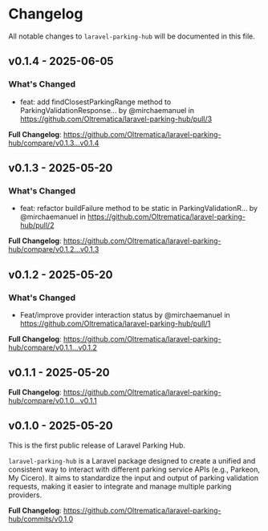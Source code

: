 # Changelog

All notable changes to `laravel-parking-hub` will be documented in this file.

## v0.1.4 - 2025-06-05

### What's Changed

* feat: add findClosestParkingRange method to ParkingValidationResponse… by @mirchaemanuel in https://github.com/Oltrematica/laravel-parking-hub/pull/3

**Full Changelog**: https://github.com/Oltrematica/laravel-parking-hub/compare/v0.1.3...v0.1.4

## v0.1.3 - 2025-05-20

### What's Changed

* feat: refactor buildFailure method to be static in ParkingValidationR… by @mirchaemanuel in https://github.com/Oltrematica/laravel-parking-hub/pull/2

**Full Changelog**: https://github.com/Oltrematica/laravel-parking-hub/compare/v0.1.2...v0.1.3

## v0.1.2 - 2025-05-20

### What's Changed

* Feat/improve provider interaction status by @mirchaemanuel in https://github.com/Oltrematica/laravel-parking-hub/pull/1

**Full Changelog**: https://github.com/Oltrematica/laravel-parking-hub/compare/v0.1.1...v0.1.2

## v0.1.1 - 2025-05-20

**Full Changelog**: https://github.com/Oltrematica/laravel-parking-hub/compare/v0.1.0...v0.1.1

## v0.1.0 - 2025-05-20

This is the first public release of Laravel Parking Hub.

`laravel-parking-hub` is a Laravel package designed to create a unified and consistent way to interact with different
parking service APIs (e.g., Parkeon, My Cicero). It aims to standardize the input and output of parking validation
requests, making it easier to integrate and manage multiple parking providers.

**Full Changelog**: https://github.com/Oltrematica/laravel-parking-hub/commits/v0.1.0
